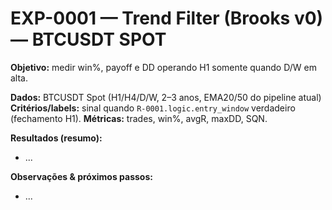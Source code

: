 # EXP-0001 — Trend Filter (Brooks v0) — BTCUSDT SPOT
**Objetivo:** medir win%, payoff e DD operando H1 somente quando D/W em alta.

**Dados:** BTCUSDT Spot (H1/H4/D/W, 2–3 anos, EMA20/50 do pipeline atual)
**Critérios/labels:** sinal quando `R-0001.logic.entry_window` verdadeiro (fechamento H1).
**Métricas:** trades, win%, avgR, maxDD, SQN.

**Resultados (resumo):**
- ...

**Observações & próximos passos:**
- ...
